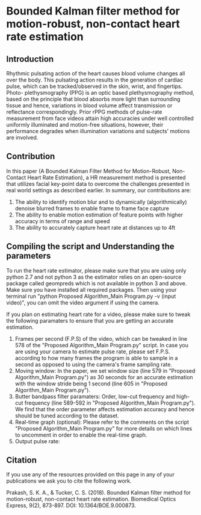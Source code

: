 # Bounded Kalman filter method for motion-robust, non-contact heart rate estimation

## Introduction
Rhythmic pulsating action of the heart causes blood volume changes all over the body. This pulsating action results in the generation of cardiac pulse, which can be tracked/observed in the skin, wrist, and fingertips. Photo- plethysmography (PPG) is an optic based plethysmography method, based on the principle that blood absorbs more light than surrounding tissue and hence, variations in blood volume affect transmission or reflectance correspondingly. Prior rPPG methods of pulse-rate measurement from face videos attain high accuracies under well controlled uniformly illuminated and motion-free situations, however, their performance degrades when illumination variations and subjects’ motions are involved. 

## Contribution
In this paper (A Bounded Kalman Filter Method for Motion-Robust, Non-Contact Heart Rate Estimation), a HR measurement method is presented that utilizes facial key-point data to overcome the challenges presented in real world settings as described earlier. In summary, our contributions are:
1.	The ability to identify motion blur and to dynamically (algorithmically) denoise blurred frames to enable frame to frame face capture
2.	The ability to enable motion estimation of feature points with higher accuracy in terms of range and speed
3.	The ability to accurately capture heart rate at distances up to 4ft

## Compiling the script and Understanding the parameters
To run the heart rate estimator, please make sure that you are using only python 2.7 and not python 3 as the estimator relies on an open-source package called geompreds which is not available in python 3 and above. Make sure you have installed all required packages. Then using your terminal run "python Proposed Algorithm_Main Program.py -v (input video)", you can omit the video argument if using the camera.

If you plan on estimating heart rate for a video, please make sure to tweak the following paramaters to ensure that you are getting an accurate estimation.
1. Frames per second (F.P.S) of the video, which can be tweaked in line 578 of the "Proposed Algorithm_Main Program.py" script. In case you are using your camera to estimate pulse rate, please set F.P.S. according to how many frames the program is able to sample in a second as opposed to using the camera's frame sampling rate.
2. Moving window: In the paper, we set window size (line 579 in "Proposed Algorithm_Main Program.py") as 30 seconds for an accurate estimation with the window stride being 1 second (line 605 in "Proposed Algorithm_Main Program.py").
3. Butter bandpass filter paramaters: Order, low-cut frequency and high-cut frequency (line 589-592 in "Proposed Algorithm_Main Program.py"). We find that the order parameter affects estimation accuracy and hence should be tuned according to the dataset.
4. Real-time graph (optional): Please refer to the comments on the script "Proposed Algorithm_Main Program.py" for more details on which lines to uncomment in order to enable the real-time graph.
5. Output pulse rate: 
## Citation
If you use any of the resources provided on this page in any of your publications we ask you to cite the following work.

Prakash, S. K. A., & Tucker, C. S. (2018). Bounded Kalman filter method for motion-robust, non-contact heart rate estimation. Biomedical Optics Express, 9(2), 873-897. DOI: 10.1364/BOE.9.000873.

